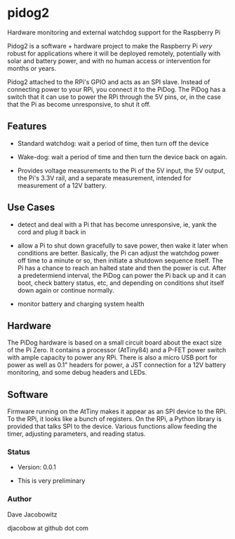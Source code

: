 # pidog2

Hardware monitoring and external watchdog support for the Raspberry Pi

Pidog2 is a software + hardware project to make the Raspberry Pi *very* robust
for applications where it will be deployed remotely, potentially with solar 
and battery power, and with no human access or intervention for months or years.

Pidog2 attached to the RPi's GPIO and acts as an SPI slave. Instead of connecting
power to your RPi, you connect it to the PiDog. The PiDog has a switch that it 
can use to power the RPi through the 5V pins, or, in the case that the Pi as
become unresponsive, to shut it off.

## Features

 * Standard watchdog: wait a period of time, then turn off the device

 * Wake-dog: wait a period of time and then turn the device back on again.

 * Provides voltage measurements to the Pi of the 5V input, the 5V output,
   the Pi's 3.3V rail, and a separate measurement, intended for measurement
   of a 12V battery.

## Use Cases

 * detect and deal with a Pi that has become unresponsive, ie, yank
   the cord and plug it back in

 * allow a Pi to shut down gracefully to save power, then 
   wake it later when conditions are better. Basically, the Pi can 
   adjust the watchdog power off time to a minute or so, then initiate
   a shutdown sequence itself. The Pi has a chance to reach an halted
   state and then the power is cut. After a predetermiend interval,
   the PiDog can power the Pi back up and it can boot, check battery
   status, etc, and depending on conditions shut itself down again or
   continue normally.

 * monitor battery and charging system health


## Hardware

The PiDog hardware is based on a small circuit board about the exact
size of the Pi Zero. It contains a processor (AtTiny84) and a P-FET 
power switch with ample capacity to power any RPi. There is also a
micro USB port for power as well as 0.1" headers for power, a JST 
connection for a 12V battery monitoring, and some debug headers and
LEDs.

## Software

Firmware running on the AtTiny makes it appear as an SPI device to
the RPi. To the RPi, it looks like a bunch of registers. On the 
RPi, a Python library is provided that talks SPI to the device. 
Various functions allow feeding the timer, adjusting parameters, 
and reading status.

### Status 

 * Version: 0.0.1

 * This is very preliminary

### Author

   Dave Jacobowitz 

   djacobow at github dot com

